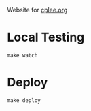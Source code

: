 Website for [cplee.org](http://www.cplee.org)

# Local Testing
```make watch```

# Deploy
```make deploy```
